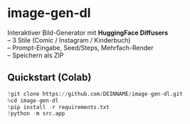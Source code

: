 # image-gen-dl
Interaktiver Bild-Generator mit **HuggingFace Diffusers**  
– 3 Stile (Comic / Instagram / Kinderbuch)  
– Prompt-Eingabe, Seed/Steps, Mehrfach-Render  
– Speichern als ZIP  

## Quickstart (Colab)
```python
!git clone https://github.com/DEINNAME/image-gen-dl.git
%cd image-gen-dl
!pip install -r requirements.txt
!python -m src.app
